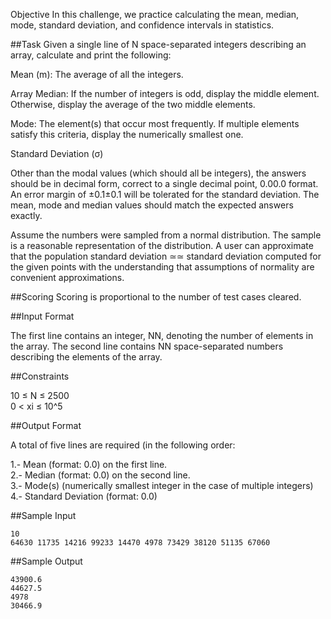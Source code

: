 Objective 
In this challenge, we practice calculating the mean, median, mode, standard deviation, and confidence intervals in statistics.

##Task 
Given a single line of N space-separated integers describing an array, calculate and print the following:

Mean (m): The average of all the integers.

Array Median: If the number of integers is odd, display the middle element. Otherwise, display the average of the two middle elements.

Mode: The element(s) that occur most frequently. If multiple elements satisfy this criteria, display the numerically smallest one.

Standard Deviation (σ)  

Other than the modal values (which should all be integers), the answers should be in decimal form, correct to a single decimal point, 0.00.0 format. An error margin of ±0.1±0.1 will be tolerated for the standard deviation. The mean, mode and median values should match the expected answers exactly.

Assume the numbers were sampled from a normal distribution. The sample is a reasonable representation of the distribution. A user can approximate that the population standard deviation ≃≃ standard deviation computed for the given points with the understanding that assumptions of normality are convenient approximations.

##Scoring 
Scoring is proportional to the number of test cases cleared.

##Input Format

The first line contains an integer, NN, denoting the number of elements in the array. 
The second line contains NN space-separated numbers describing the elements of the array.

##Constraints

10 ≤ N ≤ 2500  
0 < xi ≤ 10^5  

##Output Format

A total of five lines are required (in the following order:

  1.- Mean (format: 0.0) on the first line.  
  2.- Median (format: 0.0) on the second line.  
  3.- Mode(s) (numerically smallest integer in the case of multiple integers)  
  4.- Standard Deviation (format: 0.0)  

##Sample Input

```
10  
64630 11735 14216 99233 14470 4978 73429 38120 51135 67060  
```
##Sample Output

```
43900.6  
44627.5  
4978  
30466.9  
```

